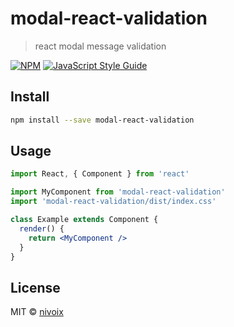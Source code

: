 # modal-react-validation

> react modal message validation

[![NPM](https://img.shields.io/npm/v/modal-react-validation.svg)](https://www.npmjs.com/package/modal-react-validation) [![JavaScript Style Guide](https://img.shields.io/badge/code_style-standard-brightgreen.svg)](https://standardjs.com)

## Install

```bash
npm install --save modal-react-validation
```

## Usage

```jsx
import React, { Component } from 'react'

import MyComponent from 'modal-react-validation'
import 'modal-react-validation/dist/index.css'

class Example extends Component {
  render() {
    return <MyComponent />
  }
}
```

## License

MIT © [nivoix](https://github.com/nivoix)
